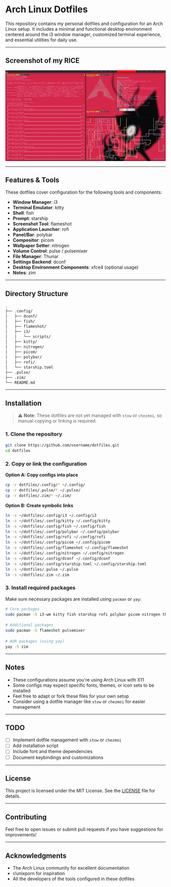 # Arch Linux Dotfiles

This repository contains my personal dotfiles and configuration for an Arch Linux setup. It includes a minimal and functional desktop environment centered around the i3 window manager, customized terminal experience, and essential utilities for daily use.

---

## Screenshot of my RICE

![Screenshot](resources/rice.png)

---
## Features & Tools

These dotfiles cover configuration for the following tools and components:

- **Window Manager**: i3
- **Terminal Emulator**: kitty  
- **Shell**: fish
- **Prompt**: starship
- **Screenshot Tool**: flameshot
- **Application Launcher**: rofi
- **Panel/Bar**: polybar
- **Compositor**: picom
- **Wallpaper Setter**: nitrogen
- **Volume Control**: pulse / pulsemixer
- **File Manager**: Thunar
- **Settings Backend**: dconf
- **Desktop Environment Components**: xfce4 (optional usage)
- **Notes**: zim

---

## Directory Structure

```
.
├── .config/
│   ├── dconf/
│   ├── fish/
│   ├── flameshot/
│   ├── i3/
│   │   └── scripts/
│   ├── kitty/
│   ├── nitrogen/
│   ├── picom/
│   ├── polybar/
│   ├── rofi/
│   └── starship.toml
├── .pulse/
├── .zim/
└── README.md
```

---

## Installation

> ⚠️ **Note**: These dotfiles are not yet managed with `stow` or `chezmoi`, so manual copying or linking is required.

### 1. Clone the repository

```bash
git clone https://github.com/username/dotfiles.git
cd dotfiles
```

### 2. Copy or link the configuration

**Option A: Copy configs into place**

```bash
cp -r dotfiles/.config/* ~/.config/
cp -r dotfiles/.pulse/* ~/.pulse/
cp -r dotfiles/.zim/* ~/.zim/
```

**Option B: Create symbolic links**

```bash
ln -s ~/dotfiles/.config/i3 ~/.config/i3
ln -s ~/dotfiles/.config/kitty ~/.config/kitty
ln -s ~/dotfiles/.config/fish ~/.config/fish
ln -s ~/dotfiles/.config/polybar ~/.config/polybar
ln -s ~/dotfiles/.config/rofi ~/.config/rofi
ln -s ~/dotfiles/.config/picom ~/.config/picom
ln -s ~/dotfiles/.config/flameshot ~/.config/flameshot
ln -s ~/dotfiles/.config/nitrogen ~/.config/nitrogen
ln -s ~/dotfiles/.config/dconf ~/.config/dconf
ln -s ~/dotfiles/.config/starship.toml ~/.config/starship.toml
ln -s ~/dotfiles/.pulse ~/.pulse
ln -s ~/dotfiles/.zim ~/.zim
```

### 3. Install required packages

Make sure necessary packages are installed using `pacman` or `yay`:

```bash
# Core packages
sudo pacman -S i3-wm kitty fish starship rofi polybar picom nitrogen thunar dconf

# Additional packages
sudo pacman -S flameshot pulsemixer

# AUR packages (using yay)
yay -S zim
```

---

## Notes

- These configurations assume you're using Arch Linux with X11
- Some configs may expect specific fonts, themes, or icon sets to be installed
- Feel free to adapt or fork these files for your own setup
- Consider using a dotfile manager like `stow` or `chezmoi` for easier management

---

## TODO

- [ ] Implement dotfile management with `stow` or `chezmoi`
- [ ] Add installation script
- [ ] Include font and theme dependencies
- [ ] Document keybindings and customizations

---

## License

This project is licensed under the MIT License. See the [LICENSE](LICENSE) file for details.

---

## Contributing

Feel free to open issues or submit pull requests if you have suggestions for improvements!

---

## Acknowledgments

- The Arch Linux community for excellent documentation
- r/unixporn for inspiration
- All the developers of the tools configured in these dotfiles
